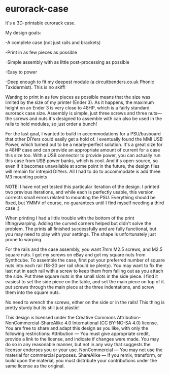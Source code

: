 # eurorack-case

It's a 3D-printable eurorack case.

My design goals:

-A complete case (not just rails and brackets)

-Print in as few pieces as possible

-Simple assembly with as little post-processing as possible

-Easy to power

-Deep enough to fit my deepest module (a circuitbenders.co.uk Phonic Taxidermist). This is no skiff!
  
Wanting to print in as few pieces as possible means that the size was limited by the size of my printer (Ender 3). As it happens, the maximum height on an Ender 3 is very close to 48HP, which is a fairly standard eurorack case size. Assembly is simple, just three screws and three nuts—the screws and nuts it's designed to assemble with can also be used in the rails to hold modules, so just order a bunch!

For the last goal, I wanted to build in accommodations for a PSU/busboard that other DIYers could easily get a hold of. I eventually found the MMI USB Power, which turned out to be a nearly-perfect solution. It's a great size for a 48HP case and can provide an appropriate amount of current for a case this size too. With a USB connector to provide power, you can actually run this case from USB power banks, which is cool. And it's open-source, so even if it becomes unavailable at some point in the future, the design files will remain for intrepid DIYers. All I had to do to accommodate is add three M3 mounting points

NOTE: I have not yet tested this particular iteration of the design. I printed two previous iterations, and while each is perfectly usable, this version corrects small errors related to mounting the PSU. Everything should be fixed, but YMMV of course, no guarantees until I find myself needing a third case ;)

When printing I had a little trouble with the bottom of the print lifting/warping. Adding the curved corners helped but didn't solve the problem. The prints all finished successfully and are fully functional, but you may need to play with your settings. The shape is unfortunately just prone to warping.

For the rails and the case assembly, you want 7mm M2.5 screws, and M2.5 square nuts. I got my screws on eBay and got my square nuts from Synthcube. To assemble the case, first put your preferred number of square nuts into each rail (18-20 per rail should be plenty). You may want to fix the last nut in each rail with a screw to keep them from falling out as you attach the side. Put three square nuts in the small slots in the side piece. I find it easiest to set the side piece on the table, and set the main piece on top of it. put screws through the main piece at the three indentations, and screw them into the square nuts.

No need to wrench the screws, either on the side or in the rails! This thing is pretty sturdy but its still just plastic!


This design is licensed under the Creative Commons Attribution-NonCommercial-ShareAlike 4.0 International (CC BY-NC-SA 4.0) license. You are free to share and adapt this design as you like, with only the following restrictions: 
Attribution — You must give appropriate credit, provide a link to the license, and indicate if changes were made. You may do so in any reasonable manner, but not in any way that suggests the licensor endorses you or your use.
NonCommercial — You may not use the material for commercial purposes.
ShareAlike — If you remix, transform, or build upon the material, you must distribute your contributions under the same license as the original.
